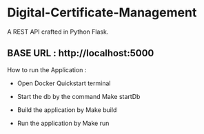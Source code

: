 # Digital-Certificate-Management

A REST API crafted in Python Flask. 

## BASE URL : http://localhost:5000

How to run the Application :
* Open Docker Quickstart terminal

* Start the db by the command Make startDb

* Build the application by Make build

* Run the application by Make run
